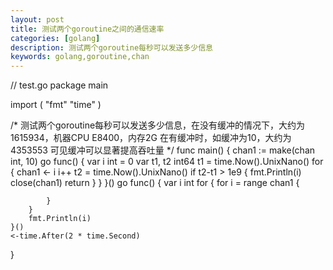 ```yaml
---
layout: post
title: 测试两个goroutine之间的通信速率
categories: [golang]
description: 测试两个goroutine每秒可以发送多少信息
keywords: golang,goroutine,chan
---
```


// test.go
package main

import (
	"fmt"
	"time"
)

/*
测试两个goroutine每秒可以发送多少信息，在没有缓冲的情况下，大约为1615934，机器CPU E8400，内存2G
在有缓冲时，如缓冲为10，大约为4353553
可见缓冲可以显著提高吞吐量
*/
func main() {
	chan1 := make(chan int, 10)
	go func() {
		var i int = 0
		var t1, t2 int64
		t1 = time.Now().UnixNano()
		for {
			chan1 <- i
			i++
			t2 = time.Now().UnixNano()
			if t2-t1 > 1e9 {
				fmt.Println(i)
				close(chan1)
				return
			}
		}
	}()
	go func() {
		var i int
		for {
			for i = range chan1 {

			}
		}
		fmt.Println(i)
	}()
	<-time.After(2 * time.Second)
}
